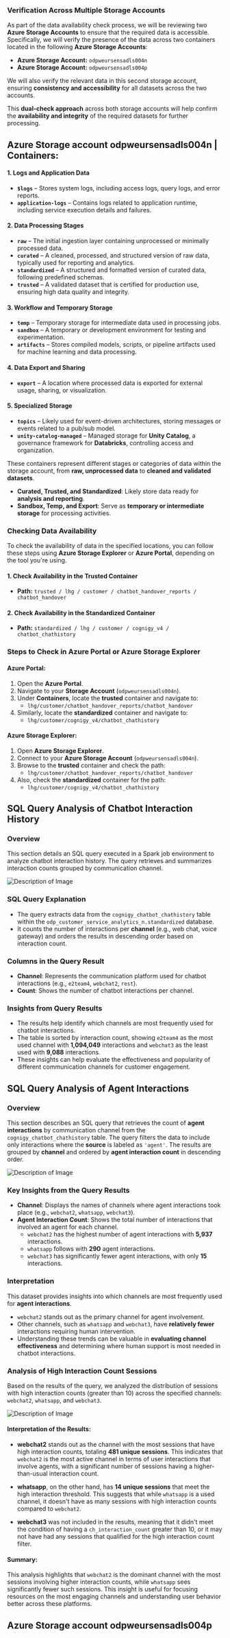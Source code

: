 ### **Verification Across Multiple Storage Accounts**

As part of the data availability check process, we will be reviewing two **Azure Storage Accounts** to ensure that the required data is accessible. Specifically, we will verify the presence of the data across two containers located in the following **Azure Storage Accounts**:

- **Azure Storage Account:** `odpweursensadls004n`
- **Azure Storage Account:** `odpweursensadls004p`

We will also verify the relevant data in this second storage account, ensuring **consistency and accessibility** for all datasets across the two accounts. 

This **dual-check approach** across both storage accounts will help confirm the **availability and integrity** of the required datasets for further processing.
 

## Azure Storage account odpweursensadls004n | Containers: 

#### **1. Logs and Application Data**
- **`$logs`** – Stores system logs, including access logs, query logs, and error reports.
- **`application-logs`** – Contains logs related to application runtime, including service execution details and failures.

#### **2. Data Processing Stages**
- **`raw`** – The initial ingestion layer containing unprocessed or minimally processed data.
- **`curated`** – A cleaned, processed, and structured version of raw data, typically used for reporting and analytics.
- **`standardized`** – A structured and formatted version of curated data, following predefined schemas.
- **`trusted`** – A validated dataset that is certified for production use, ensuring high data quality and integrity.

#### **3. Workflow and Temporary Storage**
- **`temp`** – Temporary storage for intermediate data used in processing jobs.
- **`sandbox`** – A temporary or development environment for testing and experimentation.
- **`artifacts`** – Stores compiled models, scripts, or pipeline artifacts used for machine learning and data processing.

#### **4. Data Export and Sharing**
- **`export`** – A location where processed data is exported for external usage, sharing, or visualization.

#### **5. Specialized Storage**
- **`topics`** – Likely used for event-driven architectures, storing messages or events related to a pub/sub model.
- **`unity-catalog-managed`** – Managed storage for **Unity Catalog**, a governance framework for **Databricks**, controlling access and organization.

These containers represent different stages or categories of data within the storage account, from **raw, unprocessed data** to **cleaned and validated datasets**. 

- **Curated, Trusted, and Standardized**: Likely store data ready for **analysis and reporting**.
- **Sandbox, Temp, and Export**: Serve as **temporary or intermediate storage** for processing activities.

### **Checking Data Availability**

To check the availability of data in the specified locations, you can follow these steps using **Azure Storage Explorer** or **Azure Portal**, depending on the tool you're using.

#### **1. Check Availability in the Trusted Container**
- **Path:** `trusted / lhg / customer / chatbot_handover_reports / chatbot_handover`

#### **2. Check Availability in the Standardized Container**
- **Path:** `standardized / lhg / customer / cognigy_v4 / chatbot_chathistory`

### **Steps to Check in Azure Portal or Azure Storage Explorer**

#### **Azure Portal:**
1. Open the **Azure Portal**.
2. Navigate to your **Storage Account** (`odpweursensadls004n`).
3. Under **Containers**, locate the **trusted** container and navigate to:
   - `lhg/customer/chatbot_handover_reports/chatbot_handover`
4. Similarly, locate the **standardized** container and navigate to:
   - `lhg/customer/cognigy_v4/chatbot_chathistory`

#### **Azure Storage Explorer:**
1. Open **Azure Storage Explorer**.
2. Connect to your **Azure Storage Account** (`odpweursensadls004n`).
3. Browse to the **trusted** container and check the path:
   - `lhg/customer/chatbot_handover_reports/chatbot_handover`
4. Also, check the **standardized** container for the path:
   - `lhg/customer/cognigy_v4/chatbot_chathistory`








## SQL Query Analysis of Chatbot Interaction History

### Overview
This section details an SQL query executed in a Spark job environment to analyze chatbot interaction history. The query retrieves and summarizes interaction counts grouped by communication channel.

![Description of Image](Images/pic1.png)

### SQL Query Explanation
- The query extracts data from the `cognigy_chatbot_chathistory` table within the `odp_customer_service_analytics_n.standardized` database.
- It counts the number of interactions per **channel** (e.g., web chat, voice gateway) and orders the results in descending order based on interaction count.

### Columns in the Query Result
- **Channel**: Represents the communication platform used for chatbot interactions (e.g., `e2team4`, `webchat2`, `rest`).
- **Count**: Shows the number of chatbot interactions per channel.

### Insights from Query Results
- The results help identify which channels are most frequently used for chatbot interactions.
- The table is sorted by interaction count, showing `e2team4` as the most used channel with **1,094,049** interactions and `webchat3` as the least used with **9,088** interactions.
- These insights can help evaluate the effectiveness and popularity of different communication channels for customer engagement.

## SQL Query Analysis of Agent Interactions

### Overview
This section describes an SQL query that retrieves the count of **agent interactions** by communication channel from the `cognigy_chatbot_chathistory` table. The query filters the data to include only interactions where the **source** is labeled as `'agent'`. The results are grouped by **channel** and ordered by **agent interaction count** in descending order.


![Description of Image](Images/pic2.png)

### Key Insights from the Query Results
- **Channel**: Displays the names of channels where agent interactions took place (e.g., `webchat2`, `whatsapp`, `webchat3`).
- **Agent Interaction Count**: Shows the total number of interactions that involved an agent for each channel.
  - `webchat2` has the highest number of agent interactions with **5,937** interactions.
  - `whatsapp` follows with **290** agent interactions.
  - `webchat3` has significantly fewer agent interactions, with only **15** interactions.

### Interpretation
This dataset provides insights into which channels are most frequently used for **agent interactions**. 
- `webchat2` stands out as the primary channel for agent involvement.
- Other channels, such as `whatsapp` and `webchat3`, have **relatively fewer** interactions requiring human intervention.
- Understanding these trends can be valuable in **evaluating channel effectiveness** and determining where human support is most needed in chatbot interactions.


### Analysis of High Interaction Count Sessions

Based on the results of the query, we analyzed the distribution of sessions with high interaction counts (greater than 10) across the specified channels: `webchat2`, `whatsapp`, and `webchat3`.

![Description of Image](Images/pic3.png)

#### Interpretation of the Results:
- **webchat2** stands out as the channel with the most sessions that have high interaction counts, totaling **481 unique sessions**. This indicates that `webchat2` is the most active channel in terms of user interactions that involve agents, with a significant number of sessions having a higher-than-usual interaction count.

- **whatsapp**, on the other hand, has **14 unique sessions** that meet the high interaction threshold. This suggests that while `whatsapp` is a used channel, it doesn't have as many sessions with high interaction counts compared to `webchat2`.

- **webchat3** was not included in the results, meaning that it didn't meet the condition of having a `ch_interaction_count` greater than 10, or it may not have had any sessions that qualified for the high interaction count filter.

#### Summary:
This analysis highlights that `webchat2` is the dominant channel with the most sessions involving higher interaction counts, while `whatsapp` sees significantly fewer such sessions. This insight is useful for focusing resources on the most engaging channels and understanding user behavior better across these platforms.


## Azure Storage account odpweursensadls004p





